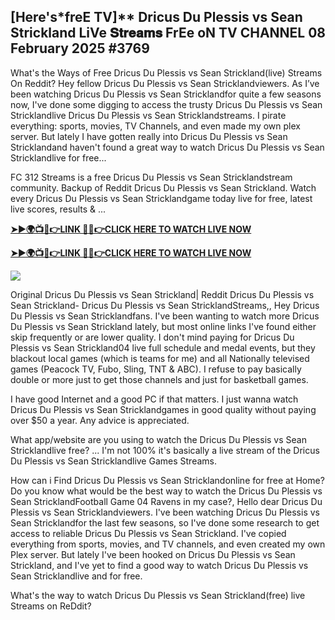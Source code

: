 ## [Here's*freE TV]** Dricus Du Plessis vs Sean Strickland LiVe 𝐒𝐭𝐫𝐞𝐚𝐦𝐬 FrEe oN TV CHANNEL 08 February 2025 #3769

What's the Ways of Free Dricus Du Plessis vs Sean Strickland(live) Streams On Reddit? Hey fellow Dricus Du Plessis vs Sean Stricklandviewers. As I’ve been watching Dricus Du Plessis vs Sean Stricklandfor quite a few seasons now, I've done some digging to access the trusty Dricus Du Plessis vs Sean Stricklandlive Dricus Du Plessis vs Sean Stricklandstreams. I pirate everything: sports, movies, TV Channels, and even made my own plex server. But lately I have gotten really into Dricus Du Plessis vs Sean Stricklandand haven't found a great way to watch Dricus Du Plessis vs Sean Stricklandlive for free...

FC 312 Streams is a free Dricus Du Plessis vs Sean Stricklandstream community. Backup of Reddit Dricus Du Plessis vs Sean Strickland. Watch every Dricus Du Plessis vs Sean Stricklandgame today live for free, latest live scores, results & ...

 **[➤►🌍📺📱👉LINK 🔴✅👉CLICK HERE TO WATCH LIVE NOW](https://asho-paad-khao.blogspot.com/2025/02/uf.html)**

**[➤►🌍📺📱👉LINK 🔴✅👉CLICK HERE TO WATCH LIVE NOW](https://asho-paad-khao.blogspot.com/2025/02/uf.html)**

[![](https://blogger.googleusercontent.com/img/b/R29vZ2xl/AVvXsEhPny_OcYwXNkoBv2GQS7pdU8zWexW1VOdQ00RvjBySHV-GOUMqWZMYlbJ9_ZesDjY7BIETpQ2E1DMCxGBPyeQdh1O8NvNKACAa6RXHuc-G55Zcd-Ie1FI3PxSwA-jS2U8_hGP5Eo3jhchJKpcjTJR-GnapCXmL3McY3Q9yVtiVFbkNW9bHDVuQ5UZp8Ig/w524-h295/UFC%20Main.gif)](https://asho-paad-khao.blogspot.com/2025/02/uf.html)

Original Dricus Du Plessis vs Sean Strickland| Reddit Dricus Du Plessis vs Sean Strickland- Dricus Du Plessis vs Sean StricklandStreams,, Hey Dricus Du Plessis vs Sean Stricklandfans. I've been wanting to watch more Dricus Du Plessis vs Sean Strickland lately, but most online links I've found either skip frequently or are lower quality. I don't mind paying for Dricus Du Plessis vs Sean Strickland04 live full schedule and medal events, but they blackout local games (which is teams for me) and all Nationally televised games (Peacock TV, Fubo, Sling, TNT & ABC). I refuse to pay basically double or more just to get those channels and just for basketball games.

I have good Internet and a good PC if that matters. I just wanna watch Dricus Du Plessis vs Sean Stricklandgames in good quality without paying over $50 a year. Any advice is appreciated.

What app/website are you using to watch the Dricus Du Plessis vs Sean Stricklandlive free? ... I'm not 100% it's basically a live stream of the Dricus Du Plessis vs Sean Stricklandlive Games Streams.

How can i Find Dricus Du Plessis vs Sean Stricklandonline for free at Home? Do you know what would be the best way to watch the Dricus Du Plessis vs Sean StricklandFootball Game 04 Ravens in my case?, Hello dear Dricus Du Plessis vs Sean Stricklandviewers. I've been watching Dricus Du Plessis vs Sean Stricklandfor the last few seasons, so I've done some research to get access to reliable Dricus Du Plessis vs Sean Strickland. I've copied everything from sports, movies, and TV channels, and even created my own Plex server. But lately I've been hooked on Dricus Du Plessis vs Sean Strickland, and I've yet to find a good way to watch Dricus Du Plessis vs Sean Stricklandlive and for free.

What's the way to watch Dricus Du Plessis vs Sean Strickland(free) live Streams on ReDdit?
